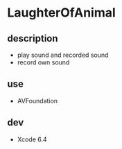 # LaughterOfAnimal

## description
* play sound and recorded sound
* record own sound

## use
* AVFoundation

## dev
* Xcode 6.4

